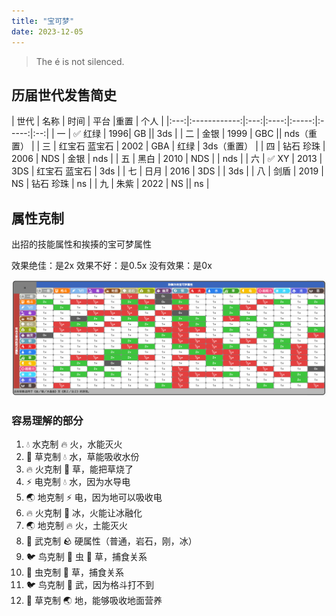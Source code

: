 ```yaml
---
title: "宝可梦"
date: 2023-12-05
---
```


> The é is not silenced.

## 历届世代发售简史

| 世代 | 名称         | 时间 | 平台 |重置 | 个人 |
|:---:|:------------:|:---:|:----:|:-----:|:-----:|:--:|
| 一 |  ✅ 红绿        | 1996|   GB || 3ds |
| 二 | 金银           | 1999 | GBC || nds（重置） |
| 三 | 红宝石 蓝宝石   | 2002 | GBA | 红绿 | 3ds（重置） |
| 四 | 钻石 珍珠       | 2006 | NDS | 金银 | nds |
| 五 | 黑白            | 2010 | NDS | | nds |
| 六 | ✅ XY             | 2013 | 3DS | 红宝石 蓝宝石 | 3ds |
| 七 | 日月            | 2016 | 3DS | | 3ds |
| 八 | 剑盾           | 2019 | NS | 钻石 珍珠 | ns |
| 九 | 朱紫           | 2022 | NS || ns |

## 属性克制

出招的技能属性和挨揍的宝可梦属性

效果绝佳：是2x
效果不好：是0.5x
没有效果：是0x

<img src='../img/pokemon-type.png'>

### 容易理解的部分

1. 💧 水克制 🔥 火，水能灭火
1. 🌿 草克制 💧 水，草能吸收水份
1. 🔥 火克制 🌿 草，能把草烧了
1. ⚡️ 电克制 💧 水，因为水导电
1. 🌏 地克制 ⚡️ 电，因为地可以吸收电
1. 🔥 火克制 🧊 冰，火能让冰融化
1. 🌏 地克制 🔥 火，土能灭火
1. 🥊 武克制 🪨 硬属性（普通，岩石，刚，冰）
1. 🐦 鸟克制 🐛  虫 🌿 草，捕食关系
1. 🐛  虫克制 🌿 草，捕食关系
1. 🐦 鸟克制 🥊  武，因为格斗打不到
1. 🌿 草克制 🌏 地，能够吸收地面营养
